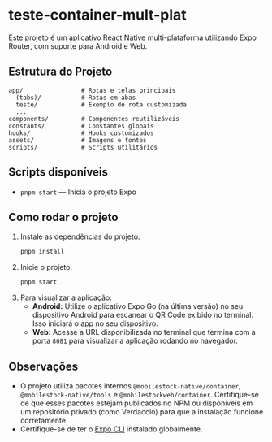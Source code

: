# teste-container-mult-plat

Este projeto é um aplicativo React Native multi-plataforma utilizando Expo Router, com suporte para Android e Web.

## Estrutura do Projeto

```
app/                # Rotas e telas principais
  (tabs)/           # Rotas em abas
  teste/            # Exemplo de rota customizada
  ...
components/         # Componentes reutilizáveis
constants/          # Constantes globais
hooks/              # Hooks customizados
assets/             # Imagens e fontes
scripts/            # Scripts utilitários
```

## Scripts disponíveis

- `pnpm start` — Inicia o projeto Expo

## Como rodar o projeto

1. Instale as dependências do projeto:
   ```sh
   pnpm install
   ```
2. Inicie o projeto:
   ```sh
   pnpm start
   ```
3. Para visualizar a aplicação:
   - **Android:** Utilize o aplicativo Expo Go (na última versão) no seu dispositivo Android para escanear o QR Code exibido no terminal. Isso iniciará o app no seu dispositivo.
   - **Web:** Acesse a URL disponibilizada no terminal que termina com a porta `8081` para visualizar a aplicação rodando no navegador.

## Observações

- O projeto utiliza pacotes internos `@mobilestock-native/container`, `@mobilestock-native/tools` e `@mobilestockweb/container`. Certifique-se de que esses pacotes estejam publicados no NPM ou disponíveis em um repositório privado (como Verdaccio) para que a instalação funcione corretamente.
- Certifique-se de ter o [Expo CLI](https://docs.expo.dev/get-started/installation/) instalado globalmente.
